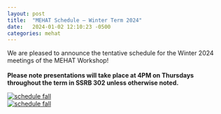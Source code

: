 ```yaml
---
layout: post
title:  "MEHAT Schedule — Winter Term 2024"
date:   2024-01-02 12:10:23 -0500
categories: mehat
---
```


We are pleased to announce the tentative schedule for the Winter 2024 meetings of the MEHAT Workshop!
<br>
<br>
<b>Please note presentations will take place at 4PM on Thursdays throughout the term in SSRB 302 unless otherwise noted.</b>  
  <div class="desktoponly" style="max-width: 100%;">
    <a href="{{ site.url }}/images/mehatwinter2024.png" target="_blank">
      <img alt="schedule fall" src="{{ site.url }}/images/mehatwinter2024.png" 
        style="width: auto;" />
    </a>
  </div>
  <div class="mobileonly" style="max-width: 100%;">
    <a href="{{ site.url }}/images/mehatwinter2024.png" target="_blank">
      <img alt="schedule fall" src="{{ site.url }}/images/mehatwinter2024.png"
        style="width: auto;" />
    </a>
  </div>
